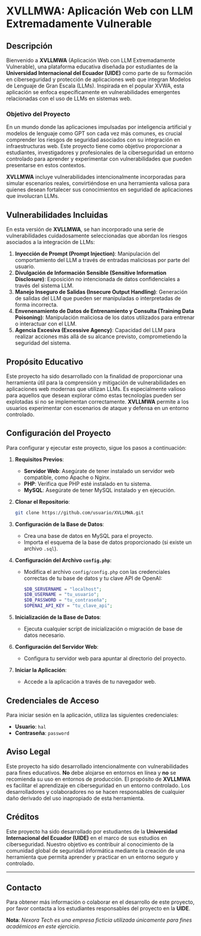 # XVLLMWA: Aplicación Web con LLM Extremadamente Vulnerable

## Descripción

Bienvenido a **XVLLMWA** (Aplicación Web con LLM Extremadamente Vulnerable), una plataforma educativa diseñada por estudiantes de la **Universidad Internacional del Ecuador (UIDE)** como parte de su formación en ciberseguridad y protección de aplicaciones web que integran Modelos de Lenguaje de Gran Escala (LLMs). Inspirada en el popular XVWA, esta aplicación se enfoca específicamente en vulnerabilidades emergentes relacionadas con el uso de LLMs en sistemas web.

### Objetivo del Proyecto

En un mundo donde las aplicaciones impulsadas por inteligencia artificial y modelos de lenguaje como GPT son cada vez más comunes, es crucial comprender los riesgos de seguridad asociados con su integración en infraestructuras web. Este proyecto tiene como objetivo proporcionar a estudiantes, investigadores y profesionales de la ciberseguridad un entorno controlado para aprender y experimentar con vulnerabilidades que pueden presentarse en estos contextos.

**XVLLMWA** incluye vulnerabilidades intencionalmente incorporadas para simular escenarios reales, convirtiéndose en una herramienta valiosa para quienes desean fortalecer sus conocimientos en seguridad de aplicaciones que involucran LLMs.

## Vulnerabilidades Incluidas

En esta versión de **XVLLMWA**, se han incorporado una serie de vulnerabilidades cuidadosamente seleccionadas que abordan los riesgos asociados a la integración de LLMs:

1. **Inyección de Prompt (Prompt Injection)**: Manipulación del comportamiento del LLM a través de entradas maliciosas por parte del usuario.
2. **Divulgación de Información Sensible (Sensitive Information Disclosure)**: Exposición no intencionada de datos confidenciales a través del sistema LLM.
3. **Manejo Inseguro de Salidas (Insecure Output Handling)**: Generación de salidas del LLM que pueden ser manipuladas o interpretadas de forma incorrecta.
4. **Envenenamiento de Datos de Entrenamiento y Consulta (Training Data Poisoning)**: Manipulación maliciosa de los datos utilizados para entrenar o interactuar con el LLM.
5. **Agencia Excesiva (Excessive Agency)**: Capacidad del LLM para realizar acciones más allá de su alcance previsto, comprometiendo la seguridad del sistema.

## Propósito Educativo

Este proyecto ha sido desarrollado con la finalidad de proporcionar una herramienta útil para la comprensión y mitigación de vulnerabilidades en aplicaciones web modernas que utilizan LLMs. Es especialmente valioso para aquellos que desean explorar cómo estas tecnologías pueden ser explotadas si no se implementan correctamente. **XVLLMWA** permite a los usuarios experimentar con escenarios de ataque y defensa en un entorno controlado.

## Configuración del Proyecto

Para configurar y ejecutar este proyecto, sigue los pasos a continuación:

1. **Requisitos Previos**:
   - **Servidor Web**: Asegúrate de tener instalado un servidor web compatible, como Apache o Nginx.
   - **PHP**: Verifica que PHP esté instalado en tu sistema.
   - **MySQL**: Asegúrate de tener MySQL instalado y en ejecución.

2. **Clonar el Repositorio**:
   ```bash
   git clone https://github.com/usuario/XVLLMWA.git
   ```

3. **Configuración de la Base de Datos**:
   - Crea una base de datos en MySQL para el proyecto.
   - Importa el esquema de la base de datos proporcionado (si existe un archivo `.sql`).

4. **Configuración del Archivo `config.php`**:
   - Modifica el archivo `config/config.php` con las credenciales correctas de tu base de datos y tu clave API de OpenAI:
     ```php
     $DB_SERVERNAME = "localhost";
     $DB_USERNAME = "tu_usuario";
     $DB_PASSWORD = "tu_contraseña";
     $OPENAI_API_KEY = "tu_clave_api";
     ```

5. **Inicialización de la Base de Datos**:
   - Ejecuta cualquier script de inicialización o migración de base de datos necesario.

6. **Configuración del Servidor Web**:
   - Configura tu servidor web para apuntar al directorio del proyecto.

7. **Iniciar la Aplicación**:
   - Accede a la aplicación a través de tu navegador web.

## Credenciales de Acceso

Para iniciar sesión en la aplicación, utiliza las siguientes credenciales:

- **Usuario**: `hal`
- **Contraseña**: `password`

## Aviso Legal

Este proyecto ha sido desarrollado intencionalmente con vulnerabilidades para fines educativos. **No** debe alojarse en entornos en línea y **no** se recomienda su uso en entornos de producción. El propósito de **XVLLMWA** es facilitar el aprendizaje en ciberseguridad en un entorno controlado. Los desarrolladores y colaboradores no se hacen responsables de cualquier daño derivado del uso inapropiado de esta herramienta.

## Créditos

Este proyecto ha sido desarrollado por estudiantes de la **Universidad Internacional del Ecuador (UIDE)** en el marco de sus estudios en ciberseguridad. Nuestro objetivo es contribuir al conocimiento de la comunidad global de seguridad informática mediante la creación de una herramienta que permita aprender y practicar en un entorno seguro y controlado.

---

## Contacto

Para obtener más información o colaborar en el desarrollo de este proyecto, por favor contacta a los estudiantes responsables del proyecto en la **UIDE**.

**Nota**: *Nexora Tech es una empresa ficticia utilizada únicamente para fines académicos en este ejercicio.*
